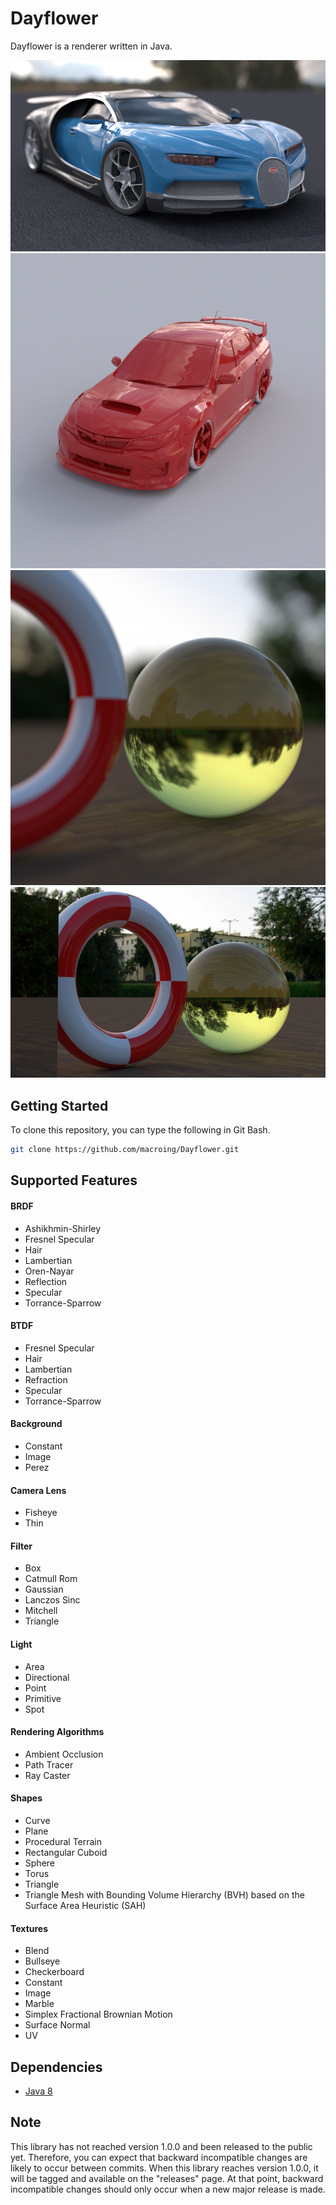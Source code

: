 Dayflower
=========
Dayflower is a renderer written in Java.

![alt text](https://github.com/macroing/Dayflower/blob/master/images/Image-024.png "Dayflower - Path Tracer")
![alt text](https://github.com/macroing/Dayflower/blob/master/images/Image-023.png "Dayflower - Path Tracer")
![alt text](https://github.com/macroing/Dayflower/blob/master/images/Image-010.png "Dayflower - Path Tracer")
![alt text](https://github.com/macroing/Dayflower/blob/master/images/Image-011.png "Dayflower - Path Tracer")

Getting Started
---------------
To clone this repository, you can type the following in Git Bash.

```bash
git clone https://github.com/macroing/Dayflower.git
```

Supported Features
------------------
#### BRDF
* Ashikhmin-Shirley
* Fresnel Specular
* Hair
* Lambertian
* Oren-Nayar
* Reflection
* Specular
* Torrance-Sparrow

#### BTDF
* Fresnel Specular
* Hair
* Lambertian
* Refraction
* Specular
* Torrance-Sparrow

#### Background
* Constant
* Image
* Perez

#### Camera Lens
* Fisheye
* Thin

#### Filter
* Box
* Catmull Rom
* Gaussian
* Lanczos Sinc
* Mitchell
* Triangle

#### Light
* Area
* Directional
* Point
* Primitive
* Spot

#### Rendering Algorithms
* Ambient Occlusion
* Path Tracer
* Ray Caster

#### Shapes
* Curve
* Plane
* Procedural Terrain
* Rectangular Cuboid
* Sphere
* Torus
* Triangle
* Triangle Mesh with Bounding Volume Hierarchy (BVH) based on the Surface Area Heuristic (SAH)

#### Textures
* Blend
* Bullseye
* Checkerboard
* Constant
* Image
* Marble
* Simplex Fractional Brownian Motion
* Surface Normal
* UV

Dependencies
------------
 - [Java 8](http://www.java.com)

Note
----
This library has not reached version 1.0.0 and been released to the public yet. Therefore, you can expect that backward incompatible changes are likely to occur between commits. When this library reaches version 1.0.0, it will be tagged and available on the "releases" page. At that point, backward incompatible changes should only occur when a new major release is made.